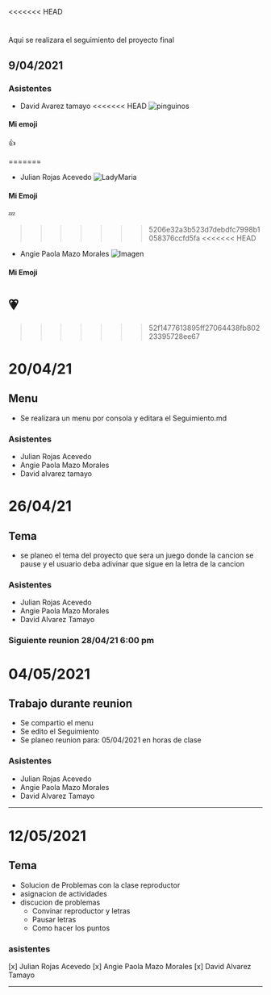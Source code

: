 <<<<<<< HEAD
# 
Aqui se realizara el seguimiento del proyecto final
## 9/04/2021 

### Asistentes 

* David Avarez tamayo
<<<<<<< HEAD
![pinguinos](http://c.files.bbci.co.uk/15C01/production/_106598098_gettyi33758.jpg)
#### Mi emoji 
:+1:

=======
* Julian Rojas Acevedo
![LadyMaria](https://cdna.artstation.com/p/assets/images/images/018/050/700/medium/j-w-syu-ladymaria-color-01.jpg?1558267562)

#### Mi Emoji
:zzz:
>>>>>>> 5206e32a3b523d7debdfc7998b1058376ccfd5fa
<<<<<<< HEAD
* Angie Paola Mazo Morales 
![Imagen](https://i.pinimg.com/originals/cc/26/8f/cc268f506815668d6c7c9eac60843a06.jpg)
#### Mi Emoji 
:heartpulse:
=======
>>>>>>> 52f1477613895ff27064438fb80223395728ee67
# 20/04/21
## Menu
 - Se realizara un menu por consola y editara el Seguimiento.md
### Asistentes
* Julian Rojas Acevedo
* Angie Paola Mazo Morales 
* David alvarez tamayo

# 26/04/21
## Tema
 - se planeo el tema del proyecto que sera un juego donde la cancion se pause y el usuario deba adivinar que sigue en la letra de la cancion
### Asistentes
* Julian Rojas Acevedo
* Angie Paola Mazo Morales
* David Alvarez Tamayo

### Siguiente reunion 28/04/21 6:00 pm

# 04/05/2021 
## Trabajo durante reunion
 - Se compartio el menu
 - Se edito el Seguimiento
 - Se planeo reunion para: 05/04/2021 en horas de clase

### Asistentes
* Julian Rojas Acevedo
* Angie Paola Mazo Morales
* David Alvarez Tamayo
-----------------------------------------
# 12/05/2021

## Tema
 - Solucion de Problemas con la clase reproductor 
 - asignacion de actividades
 - discucion de problemas
    * Convinar reproductor y letras 
    * Pausar letras 
    * Como hacer los puntos

### asistentes
 [x] Julian Rojas Acevedo
 [x] Angie Paola Mazo Morales
 [x] David Alvarez Tamayo

 ------------------------------------------


